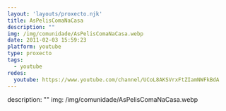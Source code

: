 ```yaml
---
layout: 'layouts/proxecto.njk'
title: AsPelisComaNaCasa
description: ""
img: /img/comunidade/AsPelisComaNaCasa.webp
date: 2011-02-03 15:59:23
platform: youtube
type: proxecto
tags:
  - youtube
redes:
  youtube: https://www.youtube.com/channel/UCoL8AKSVrxFtZIamNWFkBdA
---
```

description: ""
img: /img/comunidade/AsPelisComaNaCasa.webp
